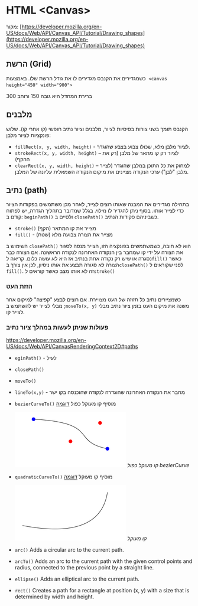 # HTML \<Canvas\>

מקור: [https://developer.mozilla.org/en-US/docs/Web/API/Canvas_API/Tutorial/Drawing_shapes](https://developer.mozilla.org/en-US/docs/Web/API/Canvas_API/Tutorial/Drawing_shapes)

## הרשת (Grid)

כשמגדירים את הקנבס מגדירים לו את גודל הרשת שלו. באמצעות  `<canvas height="450" width="900">`

ברירת המחדל היא גובה 150 ורוחב 300

## מלבנים

הקנבס תומך בשני צורות בסיסיות לציור, מלבנים וציור נתיב חופשי (קו אחרי קו).
שלוש פונקציות לציור מלבן:

* `fillRect(x, y, width, height)`  - לציור מלבן מלא, שכולו צבוע בצבע שהוגדר.
* `strokeRect(x, y, width, height)` – לציור רק קו מתאר של מלבן (רק את ההקף)
* `clearRect(x, y, width, height)` – למחוק את כל התוכן במלבן שהוגדר (לצייר מלבן "לבן")
  ערכי הנקודה מציינים את מיקום הנקודה השמאלית עליונה של המלבן.

## נתיב (path)

בתחילה מגדירים את המבנה שאותו רוצים לצייר, לאחר מכן משתמשים בפקודות הציור כדי לצייר אותו. בסוף ניתן להגדיר לו מילוי.
בגלל שמדובר בתהליך הגדרה, יש לפתוח קודם ב: `beginPath()`  ולסיים ב `closePath()` כשביניהם פקודות הנתיב.

* `stroke()` מצייר את קו המתאר (הקף)
* `fill()`  - מצייר את הצורה צבועה מלא (שטח)

השימוש ב `closePath()` הוא לא חובה, כשמשתמשים בפונקציה הזו, הצייר מנסה לסגור את הצורה על ידי קו שמחבר בין הנקודה האחרונה לנקודה הראשונה. אם הצורה כבר נסגרה או שיש רק נקודה אחת בנתיב אז היא לא עושה כלום.
קריאה ל`fill()` כאשר הצורה לא סגורה תבצע את אותו ניסיון, לכן אין צורך ב`closePath()` לפני שקוראים ל  `fill()`.
זה לא אותו מצב כאשר קוראים ל`stroke()`

### הזזת העט

כשמציירים נתיב כל תזוזה של העט מצויירת. אם רוצים לבצע "קפיצה" למיקום אחר מבלי לצייר יש להשתמש ב ;`moveTo(x, y)` משנה את מיקום העט בזמן ציור נתיב מבלי לצייר קו.

### פעולות שניתן לעשות במהלך ציור נתיב

https://developer.mozilla.org/en-US/docs/Web/API/CanvasRenderingContext2D#paths

* `eginPath()` - לעיל
* `closePath()`
* `moveTo()`
* `lineTo(x,y)` - מחבר את הנקודה האחרונה שהוגדרה לנקודה שהוכנסה בקו ישר
* `bezierCurveTo()`
   מוסיף  קו מעוקל כפול [דוגמה](examples/bezierCurveTo().html)


  ![קו מעוקל כפול](examples/bezierCurve.png) *קו מעוקל כפול bezierCurve*
* `quadraticCurveTo()`
  מוסיף קו מעוקל 
  [דוגמה](examples/quadraticCurveTo().html) 

  ![קו מעוקל](examples/quadraticCurveTo.png) *קו מעוקל* 
* `arc()`
  Adds a circular arc to the current path.
* `arcTo()`
  Adds an arc to the current path with the given control points and radius, connected to the previous point by a straight line.
* `ellipse()`
  Adds an elliptical arc to the current path.
* `rect()`
  Creates a path for a rectangle at position (x, y) with a size that is determined by width and height.
